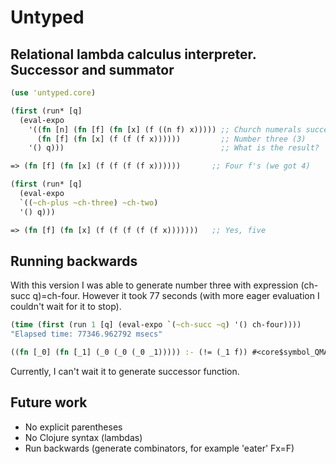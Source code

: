 Untyped
==========
Relational lambda calculus interpreter.
Successor and summator
----------------------
```clojure
(use 'untyped.core)

(first (run* [q]
  (eval-expo
    '((fn [n] (fn [f] (fn [x] (f ((n f) x))))) ;; Church numerals successor
      (fn [f] (fn [x] (f (f (f x))))))         ;; Number three (3)
    '() q)))                                   ;; What is the result?

=> (fn [f] (fn [x] (f (f (f (f x))))))       ;; Four f's (we got 4)

(first (run* [q]
  (eval-expo
  `((~ch-plus ~ch-three) ~ch-two)
  '() q)))

=> (fn [f] (fn [x] (f (f (f (f (f x)))))))   ;; Yes, five
```
Running backwards
-----------------
With this version I was able to generate number three with expression (ch-succ q)=ch-four.
However it took 77 seconds (with more eager evaluation I couldn't wait for it to stop).
```clojure
(time (first (run 1 [q] (eval-expo `(~ch-succ ~q) '() ch-four))))
"Elapsed time: 77346.962792 msecs"

((fn [_0] (fn [_1] (_0 (_0 (_0 _1))))) :- (!= (_1 f)) #<core$symbol_QMARK_ clojure.core$symbol_QMARK_@7116778b> (!= (_1 n)) (!= (_0 _1)) #<core$not_fn_QMARK_ untyped.core$not_fn_QMARK_@62a49a92>)
```

Currently, I can't wait it to generate successor function.

Future work
-----------
- No explicit parentheses
- No Clojure syntax (lambdas)
- Run backwards (generate combinators, for example 'eater' Fx=F)
